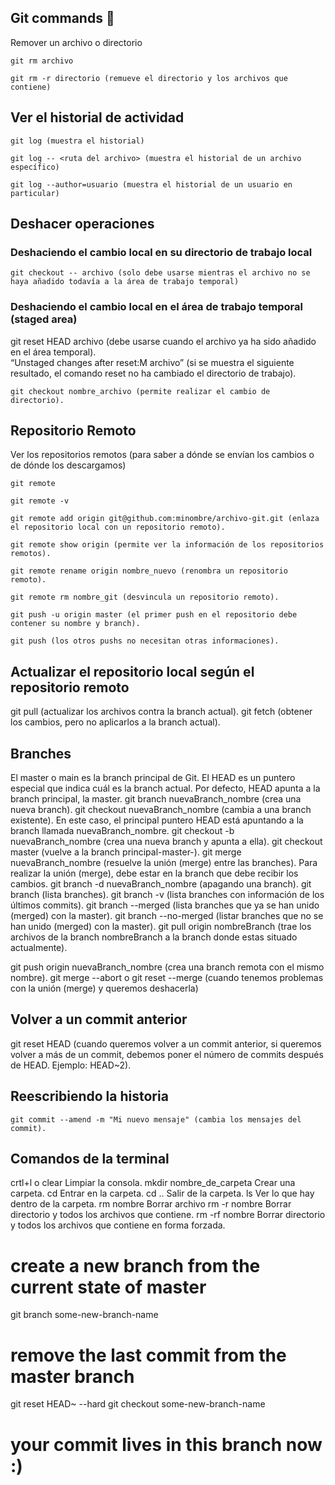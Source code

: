 ## Git commands :rocket:

Remover un archivo o directorio 

```
git rm archivo 
```
```
git rm -r directorio (remueve el directorio y los archivos que contiene)
```


## Ver el historial de actividad 
```
git log (muestra el historial) 
```
```
git log -- <ruta del archivo> (muestra el historial de un archivo específico)
```
```
git log --author=usuario (muestra el historial de un usuario en particular)
```

## Deshacer operaciones 

### Deshaciendo el cambio local en su directorio de trabajo local 

```
git checkout -- archivo (solo debe usarse mientras el archivo no se haya añadido todavía a la área de trabajo temporal) 
```

### Deshaciendo el cambio local en el área de trabajo temporal (staged area) 
git reset HEAD archivo (debe usarse cuando el archivo ya ha sido añadido en el área temporal).  
“Unstaged changes after reset:M archivo” (si se muestra el siguiente resultado, el comando reset no ha cambiado el directorio de trabajo). 
```
git checkout nombre_archivo (permite realizar el cambio de directorio). 
```

## Repositorio Remoto

Ver los repositorios remotos (para saber a dónde se envían los cambios o de dónde los descargamos) 
```
git remote 
```
```
git remote -v 
```
```
git remote add origin git@github.com:minombre/archivo-git.git (enlaza el repositorio local con un repositorio remoto). 
```
```
git remote show origin (permite ver la información de los repositorios remotos). 
```
```
git remote rename origin nombre_nuevo (renombra un repositorio remoto). 
```
```
git remote rm nombre_git (desvincula un repositorio remoto). 
```
```
git push -u origin master (el primer push en el repositorio debe contener su nombre y branch). 
```
```
git push (los otros pushs no necesitan otras informaciones).
```

## Actualizar el repositorio local según el repositorio remoto 
git pull (actualizar los archivos contra la branch actual). 
git fetch (obtener los cambios, pero no aplicarlos a la branch actual). 

## Branches 

El master o main es la branch principal de Git. 
El HEAD es un puntero especial que indica cuál es la branch actual. Por defecto, HEAD apunta a la branch principal, la master. 
git branch nuevaBranch_nombre (crea una nueva branch). 
git checkout nuevaBranch_nombre (cambia a una branch existente). En este caso, el principal puntero HEAD está apuntando a la branch llamada nuevaBranch_nombre. 
git checkout -b nuevaBranch_nombre (crea una nueva branch y apunta a ella). 
git checkout master (vuelve a la branch principal-master-). 
git merge nuevaBranch_nombre (resuelve la unión (merge) entre las branches). Para realizar la unión (merge), debe estar en la branch que debe recibir los cambios. 
git branch -d nuevaBranch_nombre (apagando una branch). 
git branch (lista branches). 
git branch -v (lista branches con información de los últimos commits). 
git branch --merged (lista branches que ya se han unido (merged) con la master).
git branch --no-merged (listar branches que no se han unido (merged) con la master). 
git pull origin nombreBranch (trae los archivos de la branch nombreBranch a la branch donde estas situado actualmente). 

git push origin nuevaBranch_nombre (crea una branch remota con el mismo nombre). 
git merge --abort o git reset --merge (cuando tenemos problemas con la unión (merge) y queremos deshacerla) 

## Volver a un commit anterior
git reset HEAD (cuando queremos volver a un commit anterior, si queremos volver a más de un commit, debemos poner el número de commits después de HEAD. Ejemplo: HEAD~2).

## Reescribiendo la historia 
```
git commit --amend -m "Mi nuevo mensaje" (cambia los mensajes del commit).
```

## Comandos de la terminal

crtl+l o clear 
Limpiar la consola. 
mkdir nombre_de_carpeta 
Crear una carpeta. 
cd 
Entrar en la carpeta.
cd .. 
Salir de la carpeta.
ls 
Ver lo que hay dentro de la carpeta.
rm nombre 
Borrar archivo 
rm -r nombre 
Borrar directorio y todos los archivos que contiene. 
rm -rf nombre 
Borrar directorio y todos los archivos que contiene en forma forzada.

# create a new branch from the current state of master
git branch some-new-branch-name
# remove the last commit from the master branch
git reset HEAD~ --hard
git checkout some-new-branch-name
# your commit lives in this branch now :)